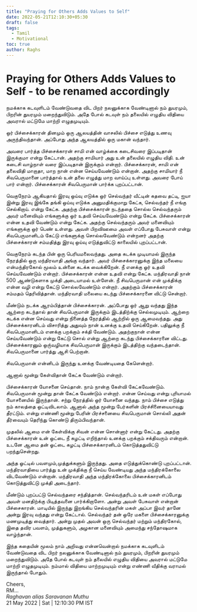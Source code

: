 ```yaml
---
title: "Praying for Others Adds Values to Self"
date: 2022-05-21T12:10:30+05:30
draft: false
tags:
  - Tamil
  - Motivational
toc: true
author: Raghs
---
```


# Praying for Others Adds Values to Self - to be renamed accordingly

நமக்காக கடவுளிடம் வேண்டுவதை விட பிறர் நலனுக்காக வேண்டினால் நம் துயரமும், பிறரின் துயரமும் மறைந்துவிடும். அதே போல் கடவுள் நம் தலையில் எழுதிய விதியை அவரால் மட்டுமே மாற்றி எழுதமுடியும்.

<!--more-->

ஒர் பிச்சைக்காரன் தினமும் ஒரு ஆலயத்தின் வாசலில் பிச்சை எடுத்து உணவு அருந்திவந்தான். 
அப்போது அந்த ஆலயத்தில் ஒரு மகான் வந்தார். 

அவரை பார்த்த பிச்சைக்காரன் சாமி என் வாழ்க்கை கடைசிவரை இப்படிதான் இருக்குமா என்று கேட்டான். 
அதற்கு சாமியார் அது உன் தலையில் எழுதிய விதி. உன் கடைசி வாழ்நாள் வரை இப்படிதான் இருக்கும் என்றார். 
பிச்சைக்காரன், சாமி என் தலைவிதி மாறாதா, மாற நான் என்ன செய்யவேண்டும் என்றான். 
அதற்கு சாமியார் நீ சிவபெருமானை பார்த்தால் உன் தலை எழுத்து மாற வாய்ப்பு உள்ளது. 
அவரை போய் பார் என்றார். பிச்சைக்காரன் சிவபெருமான்  பார்க்க புறப்பட்டான்.

வெகுநேரம் ஆகியதால் இரவு ஒய்வு எடுக்க ஒர் செல்வந்தர் வீட்டின் கதவை தட்டி, ஐயா இன்று இரவு இங்கே தங்கி ஒய்வு எடுக்க அனுமதிக்குமாறு கேட்க, செல்வந்தர் நீ எங்கு செல்கிறாய். என்று கேட்க. அதற்கு பிச்சைக்காரன் நடந்ததை சொல்ல செல்வந்தரும் அவர் மனைவியும் எங்களுக்கு ஒர் உதவி செய்யவேண்டும் என்று கேட்க. பிச்சைக்காரன் என்ன உதவி வேண்டும் என்று கேட்க. அதற்கு செல்வந்தரும் அவர் மனைவியும் எங்களுக்கு ஒர் பெண் உள்ளது. அவள் பிறவிஊமை அவள் எப்போது பேசுவாள் என்று சிவபெருமானிடம் கேட்டு எங்களுக்கு சொல்லவேண்டும் என்றனர் அதற்கு பிச்சைக்காரன் சம்மதித்து இரவு ஒய்வு எடுத்துவிட்டு காலையில் புறப்பட்டான். 

வெகுநேரம் கடந்த பின் ஒரு பெரியமலைவந்தது. அதை கடக்க முடியாமல் இருந்த நேரத்தில் ஒரு மந்திரவாதி அங்கு வந்தார். அவர் பிச்சைக்காரனுக்கு இந்த மலையை என்மந்திரகோல் மூலம் உன்னை கடக்க வைக்கிறேன். நீ எனக்கு ஓர் உதவி செய்யவேண்டும் என்றார். பிச்சைக்காரன் என்ன உதவி என்று கேட்க. மந்திரவாதி நான் 500 ஆண்டுகளாக முக்தி அடையாமல் உள்ளேன். நீ சிவபெருமான் என் முக்திக்கு என்ன வழி என்று கேட்டு சொல்லவேண்டும் என்றார். அதற்கும் பிச்சைக்காரன் சம்மதம் தெரிவித்தான். மந்திரவாதி மலையை கடந்து பிச்சைக்காரனை விட்டு சென்றார். 

மீண்டும் நடக்க ஆரம்பித்தான் பிச்சைக்காரன்.  அப்போது ஒர் ஆறு வந்தது இந்த ஆற்றை கடந்தால் தான் சிவபெருமான் இருக்கும் இடத்திற்க்கு செல்லமுடியும். ஆற்றை கடக்க என்ன செய்வது என்று நினைத்த நேரத்தில் ஆற்றில் ஒரு ஆமைவந்தது. அது பிச்சைக்காரனிடம் விசாரித்து அதுவும் நான் உனக்கு உதவி செய்கிறேன். பதிலுக்கு நீ சிவபெருமானிடம்  எனக்கு பறக்கும் சக்தி வேண்டும். அதற்குநான் என்ன செய்யவேண்டும் என்று கேட்டு சொல் என்று ஆற்றை கடந்து பிச்சைக்காரனை விட்டது. பிச்சைக்காரனும் ஒரு்வழியாக சிவபெருமான்  இருக்கும் இடத்திற்கு வந்தடைந்தான். 
சிவபெருமானை பார்த்து ஆசி பெற்றான். 

சிவபெருமான் என்னிடம் இருந்து உனக்கு வேண்டியதை கேளென்றார். 

ஆனால் மூன்று கேள்விதான் கேட்க வேண்டும் என்றார். 

பிச்சைக்காரன் யோசனை செய்தான். நாம் நான்கு கேள்வி கேட்கவேண்டும். சிவபெருமான்  மூன்று தான் கேட்க வேண்டும் என்றார். என்ன செய்வது என்று புரியாமல் யோசனையில் இருந்தான். சற்று நேரத்தில் ஒர் யோசனை வந்தது. நாம் பிச்சை எடுத்து நம் காலத்தை ஒட்டிவிடலாம். ஆனால் அந்த மூன்று பேர்களின் பிரச்சினையையாவது தீரட்டும். என்று எண்ணி மூன்று பேரின் பிரச்சனையை சிவபெருமான்  சொல்லி அதன் தீர்வையும் தெரிந்து கொண்டு திரும்பிவந்தான். 

முதலில் ஆமை என் கேள்விக்கு சிவன் என்ன சொன்னார் என்று கேட்டது. அதற்கு பிச்சைக்காரன் உன் ஒட்டை நீ கழட்டி எறிந்தால் உனக்கு பறக்கும் சக்திவரும் என்றான். உடனே ஆமை தன் ஓட்டை கழட்டி பிச்சைக்காரனிடம் கொடுத்ததுவிட்டு பறந்துசென்றது.  

அந்த ஓட்டில் பவளமும்,முத்துக்களும் இருந்தது. அதை எடுத்துக்கொண்டு புறப்பட்டான். மந்திரவாதியை பார்த்து உன் முக்திக்கு நீ செய்ய வேண்டியது அந்த மந்திரக்கோலை விடவேண்டும் என்றான். மந்திரவாதி அந்த மந்திரக்கோலை பிச்சைக்காரனிடம் கொடுத்துவிட்டு முக்தி அடைந்தார். 

மீண்டும் புறப்பட்டு செல்வந்தரை சந்தித்தான். செல்வந்தரிடம் உன் மகள் எப்போது அவள் மனதிற்க்கு பிடித்தவனை பார்க்கிறாளோ. அன்று அவள் பேசுவாள் என்றான் பிச்சைகாரன். மாடியில் இருந்து இறங்கிய செல்வந்தரின் மகள் அப்பா இவர் தானே அன்று இரவு வந்தது என்று கேட்டால். செல்வந்தர் தன் ஒரே மகளை பிச்சைக்காரனுக்கு மணமுடித்து வைத்தார். அன்று முதல் அவன் ஒரு செல்வந்தர் மற்றும் மந்திரகோல், இதை தவிர பவளம், முத்துகளும், அழகான மனைவியும் அமைந்து சந்தோஷமாக வாழ்ந்தான்.

இந்த கதையின் மூலம் நாம் அறிவது என்னவென்றால் நமக்காக கடவுளிடம் வேண்டுவதை விட பிறர் நலனுக்காக வேண்டினால் நம் துயரமும், பிறரின் துயரமும் மறைந்துவிடும். அதே போல் கடவுள் நம் தலையில் எழுதிய விதியை அவரால் மட்டுமே மாற்றி எழுதமுடியும். நம்மால் விதியை மாற்றமுடியும் என்று எண்ணி வீதிக்கு வராமல் இருந்தால் போதும்.


Cheers,\
RM...\
_Raghavan alias Saravanan Muthu_\
21 May 2022 | Sat | 12:10:30 PM IST
